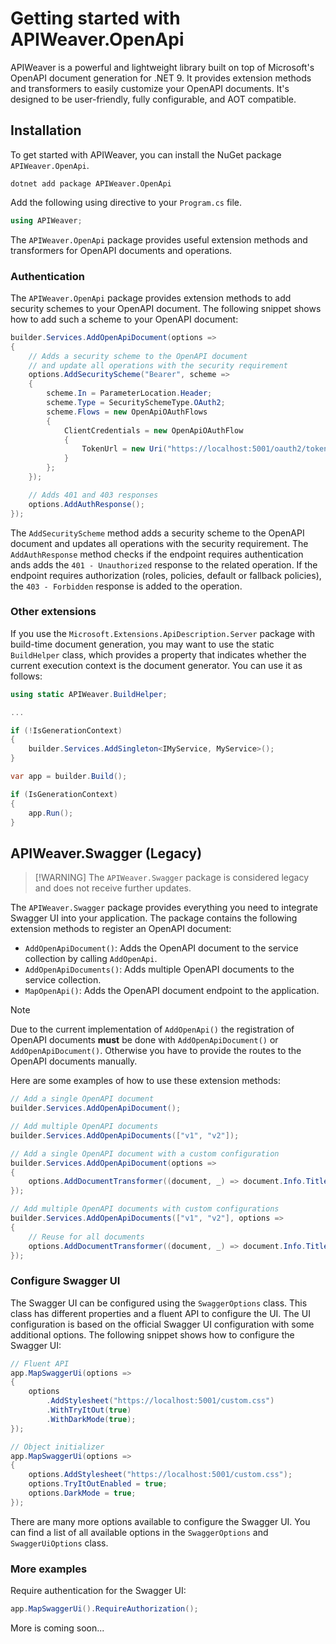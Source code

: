 # Getting started with APIWeaver.OpenApi

APIWeaver is a powerful and lightweight library built on top of Microsoft's OpenAPI document generation for .NET 9. It provides extension methods and transformers to easily customize your OpenAPI documents. It's designed to be user-friendly, fully configurable, and AOT compatible.

## Installation

To get started with APIWeaver, you can install the NuGet package `APIWeaver.OpenApi`.

```shell
dotnet add package APIWeaver.OpenApi
```

Add the following using directive to your `Program.cs` file.

```csharp
using APIWeaver;
```

The `APIWeaver.OpenApi` package provides useful extension methods and transformers for OpenAPI documents and operations.

### Authentication

The `APIWeaver.OpenApi` package provides extension methods to add security schemes to your OpenAPI document. The following snippet shows how to add such a scheme to your OpenAPI document:

```csharp
builder.Services.AddOpenApiDocument(options =>
{
    // Adds a security scheme to the OpenAPI document
    // and update all operations with the security requirement
    options.AddSecurityScheme("Bearer", scheme =>
    {
        scheme.In = ParameterLocation.Header;
        scheme.Type = SecuritySchemeType.OAuth2;
        scheme.Flows = new OpenApiOAuthFlows
        {
            ClientCredentials = new OpenApiOAuthFlow
            {
                TokenUrl = new Uri("https://localhost:5001/oauth2/token")
            }
        };
    });

    // Adds 401 and 403 responses
    options.AddAuthResponse();
});
```

The `AddSecurityScheme` method adds a security scheme to the OpenAPI document and updates all operations with the security requirement. The `AddAuthResponse` method checks if the endpoint requires authentication ands adds the `401 - Unauthorized` response to the related operation. If the endpoint requires authorization (roles, policies, default or fallback policies), the `403 - Forbidden` response is added to the operation.


### Other extensions

If you use the `Microsoft.Extensions.ApiDescription.Server` package with build-time document generation, you may want to use the static `BuildHelper` class, which provides a property that indicates whether the current execution context is the document generator. You can use it as follows:
```csharp
using static APIWeaver.BuildHelper;

...

if (!IsGenerationContext)
{
    builder.Services.AddSingleton<IMyService, MyService>();
}

var app = builder.Build();

if (IsGenerationContext)
{
    app.Run();
}
```

## APIWeaver.Swagger (Legacy)

> \[!WARNING\]
> The `APIWeaver.Swagger` package is considered legacy and does not receive further updates.

The `APIWeaver.Swagger` package provides everything you need to integrate Swagger UI into your application. The package contains the following extension methods to register an OpenAPI document:

- `AddOpenApiDocument()`: Adds the OpenAPI document to the service collection by calling `AddOpenApi`.
- `AddOpenApiDocuments()`: Adds multiple OpenAPI documents to the service collection.
- `MapOpenApi()`: Adds the OpenAPI document endpoint to the application.

> [!NOTE]  
> Due to the current implementation of `AddOpenApi()` the registration of OpenAPI documents **must** be done with `AddOpenApiDocument()` or `AddOpenApiDocument()`.
> Otherwise you have to provide the routes to the OpenAPI documents manually.

Here are some examples of how to use these extension methods:

```csharp
// Add a single OpenAPI document
builder.Services.AddOpenApiDocument();

// Add multiple OpenAPI documents
builder.Services.AddOpenApiDocuments(["v1", "v2"]);

// Add a single OpenAPI document with a custom configuration
builder.Services.AddOpenApiDocument(options =>
{
    options.AddDocumentTransformer((document, _) => document.Info.Title = "My API");
});

// Add multiple OpenAPI documents with custom configurations
builder.Services.AddOpenApiDocuments(["v1", "v2"], options =>
{
    // Reuse for all documents
    options.AddDocumentTransformer((document, _) => document.Info.Title = "My API");
});
```


### Configure Swagger UI

The Swagger UI can be configured using the `SwaggerOptions` class. This class has different properties and a fluent API to configure the UI. The UI configuration is based on the official Swagger UI configuration with some additional options. The following snippet shows how to configure the Swagger UI:

```csharp
// Fluent API
app.MapSwaggerUi(options =>
{
    options
        .AddStylesheet("https://localhost:5001/custom.css")
        .WithTryItOut(true)
        .WithDarkMode(true);
});

// Object initializer
app.MapSwaggerUi(options =>
{
    options.AddStylesheet("https://localhost:5001/custom.css");
    options.TryItOutEnabled = true;
    options.DarkMode = true;
});
```

There are many more options available to configure the Swagger UI. You can find a list of all available options in the `SwaggerOptions` and `SwaggerUiOptions` class.

### More examples

Require authentication for the Swagger UI:
```csharp
app.MapSwaggerUi().RequireAuthorization();
```

More is coming soon...
